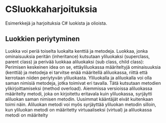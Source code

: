 # CSluokkaharjoituksia 
Esimerkkejä ja harjoituksia C# luokista ja olioista. 

## Luokkien periytyminen
Luokka voi periä toiselta luokalta kenttiä ja metodeja. Luokkaa, jonka ominaisuuksia peritän (inheritance) kutsutaan yliluokaksi (superclass, parent class) ja perivää luokkaa aliluokaksi (sub class, child class): Perimisen keskeinen idea on se, ettäyliluokassa määriteltyjä ominaisuuksia (kenttiä) ja metodeja ei tarvitse enää määritellä aliluokassa, riittä että kerrotaan niiden periytyvän yliluokasta.  Yliluokalla ja aliluokalla voi olla saman nimisiä metodeja, jotka toimivat eri tavalla. Tätä kutsutaan metodien ylikirjoittamiseksi (method overload). Aiemmissa versioissa aliluokassa määritelty metodi, joka on kirjoitettu eritavala kuin yliluokassa, syrjäytti aliluokan saman nimisen metodin. Uusimmat kääntäjät eivät kuitenkaan toimi näin. Aliluokan metodi voi myös syrjäyttää yliluokan metodin silloin, kun yliluokan metodi on määritetty virtuaaliseksi (virtual) ja aliluokassa metodi on määritelty
